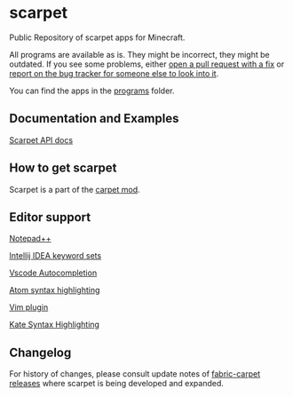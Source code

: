 # scarpet
Public Repository of scarpet apps for Minecraft. 

All programs are available as is. They might be incorrect, they might be outdated. If you see some problems, either [open a pull request with a fix](https://github.com/gnembon/scarpet/compare) or [report on the bug tracker for someone else to look into it](https://github.com/gnembon/scarpet/issues).

You can find the apps in the [programs](https://github.com/gnembon/scarpet/tree/master/programs#readme) folder.

## Documentation and Examples

[Scarpet API docs](https://github.com/gnembon/fabric-carpet/blob/master/docs/scarpet/Documentation.md)

## How to get scarpet

Scarpet is a part of the [carpet mod](https://github.com/gnembon/fabric-carpet/releases).

## Editor support

[Notepad++](https://github.com/gnembon/fabric-carpet/blob/master/docs/scarpet/resources/editors/npp/scarpet.xml)

[Intellij IDEA keyword sets](https://github.com/gnembon/fabric-carpet/blob/master/docs/scarpet/resources/editors/idea/)

[Vscode Autocompletion](https://github.com/imurx/vscode-scarpet)

[Atom syntax highlighting](https://github.com/replaceitem/scarpet-language-atom)

[Vim plugin](https://github.com/twh2898/vim-scarpet)

[Kate Syntax Highlighting](https://github.com/FedericoCarboni/kate-scarpet#readme)

## Changelog

For history of changes, please consult update notes of [fabric-carpet releases](https://github.com/gnembon/fabric-carpet/releases) where scarpet is being developed and expanded.
